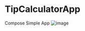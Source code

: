 # TipCalculatorApp

Compose Simple App
![image](https://user-images.githubusercontent.com/7450395/229416968-e1ca7cc9-54ac-49a1-88bc-476af50cc0d0.png)
